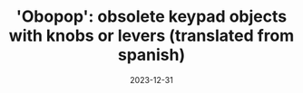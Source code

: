 ---
desktop_image_url: /assets/images/obopop_desktop.jpg
mobile_image_url: /assets/images/obopop_mobile.jpg
desktop_width: 960
mobile_width: 480
alt: ""
title: "'Obopop': obsolete keypad objects with knobs or levers (translated from spanish)"
date: 2023-12-31
---
